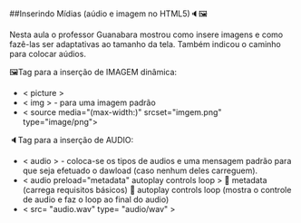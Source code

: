 ##Inserindo Mídias (aúdio e imagem no HTML5)🔈🖼️

Nesta aula o professor Guanabara mostrou como insere imagens e como fazê-las ser adaptativas ao tamanho da tela. Também indicou o caminho para colocar aúdios.

🖼️Tag para a inserção de IMAGEM dinâmica:
- &lt; picture &gt;
- &lt; img &gt; - para uma imagem padrão  
- &lt; source media="(max-width:)" srcset="imgem.png" type="image/png"&gt; 

🔈Tag para a inserção de AUDIO:
- &lt; audio &gt; - coloca-se os tipos de audios e uma mensagem padrão para que seja efetuado o dawload (caso nenhum deles carreguem).
- &lt; audio preload="metadata" autoplay controls loop &gt; 
🔹 metadata (carrega requisitos básicos) 
🔹 autoplay controls loop (mostra o controle de audio e faz o loop ao final do audio)
- &lt; src= "audio.wav" type= "audio/wav" &gt; 
